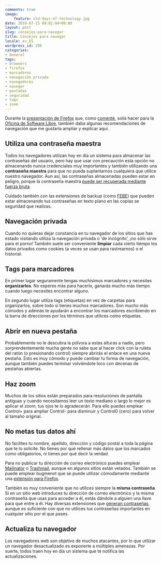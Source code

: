 ```yaml
---
comments: true
image:
    feature: old-days-of-technology.jpg
date: 2010-07-15 09:02:04+00:00
layout: post
slug: consejos-para-navegar
title: Consejos para navegar
locale: es_ES
wordpress_id: 290
categories:
- General
tags:
- browsers
- firefox
- marcadores
- navegación privada
- navegadores
- navegar
- pestañas
- seguridad
- tags
- zoom
---
```


Durante la [presentación de Firefox](http://www.slideshare.net/jlpino/introduccin-a-firefox) que, como [comenté](http://lopezpino.es/2010/07/14/extensiones-para-firefox/), solía hacer para la [Oficina de Software Libre](http://osl.ugr.es), también daba algunas recomendaciones de navegación que me gustaría ampliar y explicar aquí.




## Utiliza una contraseña maestra


Todos los navegadores utilizan hoy en día un sistema para almacenar las contraseñas del usuario, pero hay que usar con precaución esta opción no almacenando nunca credenciales muy importantes y también utilizando una **contraseña maestra** para que no pueda suplantarnos cualquiera que utilice nuestro navegador. Aun así, las contraseñas almacenadas pueden estar en peligro, porque la contraseña maestra [puede ser recuperada mediante fuerza bruta](http://securityxploded.com/firemaster.php).

Cuidado también con las extensiones de backup (como [FEBE](https://addons.mozilla.org/es-ES/firefox/addon/2109/)) que pueden estar almacenando tus contraseñas en texto plano en las copias se seguridad que realizas.


## Navegación privada


Cuando no quieras dejar constancia en tu navegador de los sitios que has estado visitando utiliza la navegación privada o 'de incógnito', ¡no sólo sirve para el porno! También suele ser conveniente **limpiar** cada cierto tiempo los datos privados como cookies (a veces se usan para rastrearnos) o el historial.


## Tags para marcadores


En primer lugar seguramente tengas muchísimos marcadores y necesites **organizarlos**. No esperes más para hacerlo, ganarás mucho más tiempo cuando luego necesites encontrar alguno.

En segundo lugar utiliza tags (etiquetas) en vez de carpetas para organizarlos, sobre todo si tienes muchos marcadores. Son mucho más cómodos y además te ayudarán a encontrar los marcadores escribiendo en la barra de direcciones por los términos que utilices como etiquetas.


## Abrir en nueva pestaña


Probablemente no le descubra la pólvora a estas alturas a nadie, pero sorprendentemente mucha gente no sabe que al hacer click con la ruleta del ratón (o presionando control) siempre abrirás el enlace en una nueva pestaña. Esto es muy cómodo y puede cambiar tu forma de navegación, aunque también puedes terminar volviéndote loco con decenas de pestañas abiertas.


## Haz zoom


Muchos de los sitios están preparados para resoluciones de pantalla antiguas y cuando necesitamos leer un texto mediano o largo lo mejor es aplicar el zoom, tus ojos te lo agradecerán. Para ello puedes emplear Control+ para ampliar Control- para disminuir y Control0 (cero) para volver al tamaño original.


## No metas tus datos ahí


No facilites tu nombre, apellido, dirección y código postal a toda la página que te lo solicite. No tienes por qué rellenar más datos que los marcados como obligatorios, ni tienes por qué decir la verdad.

Para no publicar tu dirección de correo electrónico puedes emplear [Mailinator](http://www.mailinator.com/) o [Trashmail](http://trashmail.net/), aunque en algunos sitios están vetados. También se puede emplear bugmenot que se puede utilizar cómodamente mediante una [extensión para Firefox](http://lopezpino.es/2010/07/14/extensiones-para-firefox/).

También es muy conveniente que no utilices siempre la **misma contraseña**. Si en un sitio web introduces tu dirección de correo electrónico y la misma contraseña que usas para acceder a él, estás dándole a alguien una llave para que entre a él. Hay diversas extensiones que [generan contraseñas](http://mashable.com/2008/11/05/password-management-for-firefox-3/), aunque es suficiente con que no utilices tus contraseñas importantes en cualquier sitio por el que pases.


## Actualiza tu navegador


Los navegadores web son objetivo de muchos atacantes, por lo que utilizar un navegador desactualizado es exponerte a múltiples amenazas. Por suerte, todos traen hoy en día un sistema que te notifica las actualizaciones.
